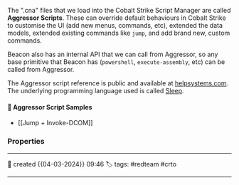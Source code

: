 
The ".cna" files that we load into the Cobalt Strike Script Manager are called **Aggressor Scripts**. These can override default behaviours in Cobalt Strike to customise the UI (add new menus, commands, etc), extended the data models, extended existing commands like `jump`, and add brand new, custom commands. 

Beacon also has an internal API that we can call from Aggressor, so any base primitive that Beacon has (`powershell`, `execute-assembly`, etc) can be called from Aggressor.

The Aggressor script reference is public and available at [helpsystems.com](https://hstechdocs.helpsystems.com/manuals/cobaltstrike/current/userguide/content/topics/agressor_script.htm). The underlying programming language used is called [Sleep](http://sleep.dashnine.org/manual/index.html).


#### 📔 Aggressor Script Samples

- [[Jump + Invoke-DCOM]]

### Properties
---
📆 created   {{04-03-2024}} 09:46
🏷️ tags: #redteam #crto 

---

